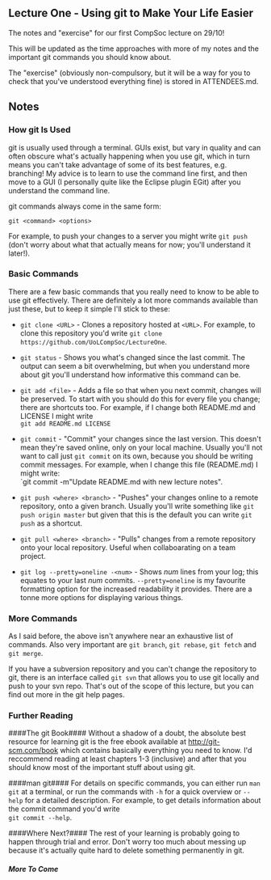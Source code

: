 Lecture One - Using git to Make Your Life Easier
------------------------------------------------

The notes and "exercise" for our first CompSoc lecture on 29/10!

This will be updated as the time approaches with more of my notes and the important git commands you should know about.

The "exercise" (obviously non-compulsory, but it will be a way for you to check that you've understood everything fine) is stored in ATTENDEES.md.

Notes
-----

### How git Is Used ###

git is usually used through a terminal. GUIs exist, but vary in quality and can often obscure what's actually happening when you use git, which in turn means you can't take advantage of some of its best features, e.g. branching! My advice is to learn to use the command line first, and then move to a GUI (I personally quite like the Eclipse plugin EGit) after you understand the command line.

git commands always come in the same form:

    git <command> <options>

For example, to push your changes to a server you might write `git push` (don't worry about what that actually means for now; you'll understand it later!).

### Basic Commands ###

There are a few basic commands that you really need to know to be able to use git effectively. There are definitely a lot more commands available than just these, but to keep it simple I'll stick to these:

- `git clone <URL>` - Clones a repository hosted at `<URL>`. For example, to clone this repository you'd write `git clone https://github.com/UoLCompSoc/LectureOne`.

- `git status` - Shows you what's changed since the last commit. The output can seem a bit overwhelming, but when you understand more about git you'll understand how informative this command can be.

- `git add <file>` - Adds a file so that when you next commit, changes will be preserved. To start with you should do this for every file you change; there are shortcuts too. For example, if I change both README.md and LICENSE I might write    
`git add README.md LICENSE`

- `git commit` - &quot;Commit&quot; your changes since the last version. This doesn't mean they're saved online, only on your local machine. Usually you'll not want to call just `git commit` on its own, because you should be writing commit messages. For example, when I change this file (README.md) I might write:    
`git commit -m"Update README.md with new lecture notes".

- `git push <where> <branch>` - &quot;Pushes&quot; your changes online to a remote repository, onto a given branch. Usually you'll write something like `git push origin master` but given that this is the default you can write `git push` as a shortcut.

- `git pull <where> <branch>` - &quot;Pulls&quot; changes from a remote repository onto your local repository. Useful when collaboarating on a team project.

- `git log --pretty=oneline -<num>` - Shows *num* lines from your log; this equates to your last *num* commits. `--pretty=oneline` is my favourite formatting option for the increased readability it provides. There are a tonne more options for displaying various things.

### More Commands ###
As I said before, the above isn't anywhere near an exhaustive list of commands. Also very important 
are `git branch`, `git rebase`, `git fetch` and `git merge`.

If you have a subversion repository and you can't change the repository to git, there is an interface
called `git svn` that allows you to use git locally and push to your svn repo. That's out of the scope
of this lecture, but you can find out more in the git help pages.

### Further Reading ###

####The git Book####
Without a shadow of a doubt, the absolute best resource for learning git is the free ebook available at http://git-scm.com/book which contains basically everything you need to know. I'd reccommend reading at least chapters 1-3 (inclusive) and after that you should know most of the important stuff about using git.

####man git####
For details on specific commands, you can either run `man git` at a terminal, or run the commands with `-h` for a quick overview or `--help` for a detailed description. For example, to get details information about the commit command you'd write    
`git commit --help`.

####Where Next?####
The rest of your learning is probably going to happen through trial and error. Don't worry too much about messing up because it's actually quite hard to delete something permanently in git.

##### More To Come #####
